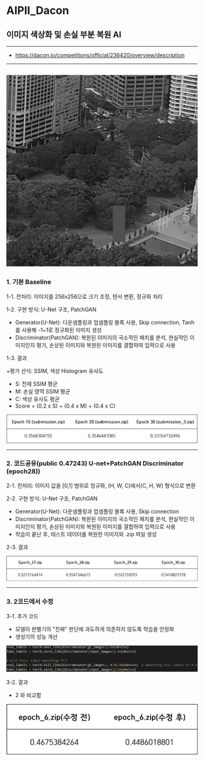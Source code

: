 # AIPII_Dacon
## 이미지 색상화 및 손실 부분 복원 AI

-----
+ <https://dacon.io/competitions/official/236420/overview/description>
-----

![손상된 이미지](https://github.com/ChoiSeunghyo/AIPII_Dacon/blob/main/TEST_000.png)
-----
  
### 1. 기본 Baseline



1-1. 전처리: 이미지를 256x256으로 크기 조정, 텐서 변환, 정규화 처리



1-2. 구현 방식: U-Net 구조, PatchGAN


+ Generator(U-Net): 다운샘플링과 업샘플링 블록 사용, Skip connection, Tanh를 사용해 -1~1로 정규화된 이미지 생성
+ Discriminator(PatchGAN): 복원된 이미지의 국소적인 패치를 분석, 현실적인 이미지인지 평가, 손상된 이미지와 복원된 이미지를 결합하여 입력으로 사용



1-3. 결과

+평가 산식: SSIM, 색상 Histogram 유사도
+ S: 전체 SSIM 평균
+ M: 손실 영역 SSIM 평균
+ C: 색상 유사도 평균
+ Score = (0.2 x S) + (0.4 x M) + (0.4 x C)

![결과1](https://github.com/ChoiSeunghyo/AIPII_Dacon/blob/main/test_1.png)  


-----


### 2. 코드공유(public 0.47243) U-net+PatchGAN Discriminator (epoch28))



2-1. 전처리: 이미지 값을 [0,1] 범위로 정규화, (H, W, C)에서(C, H, W) 형식으로 변환



2-2. 구현 방식: U-Net 구조, PatchGAN

+ Generator(U-Net): 다운샘플링과 업샘플링 블록 사용, Skip connection
+ Discriminator(PatchGAN): 복원된 이미지의 국소적인 패치를 분석, 현실적인 이미지인지 평가, 손상된 이미지와 복원된 이미지를 결합하여 입력으로 사용
+ 학습이 끝난 후, 테스트 데이터를 복원한 이미지와 .zip 파일 생성



2-3. 결과

![결과2](https://github.com/ChoiSeunghyo/AIPII_Dacon/blob/main/test_2.png)


-----


### 3. 2코드에서 수정



3-1. 추가 코드

+ 모델이 판별기의 "진짜" 판단에 과도하게 의존하지 않도록 학습을 안정화
+ 생성기의 성능 개선

![코드추가](https://github.com/ChoiSeunghyo/AIPII_Dacon/blob/main/%2Bcode.png)


3-2. 결과

+ 2 와 비교함

![결과3](https://github.com/ChoiSeunghyo/AIPII_Dacon/blob/main/test_3.png)
